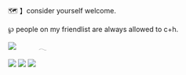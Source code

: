 🗺️ 】consider yourself welcome. 

℘ people on my friendlist are always allowed to c+h. 

![](https://komarev.com/ghpvc/?username=guineapirate&color=4a578d&style=flat-plastic)    𓂃   

![](https://files.catbox.moe/rcze1m.webp) ![](https://files.catbox.moe/z2imai.webp) ![](https://files.catbox.moe/jbgl1g.webp)
